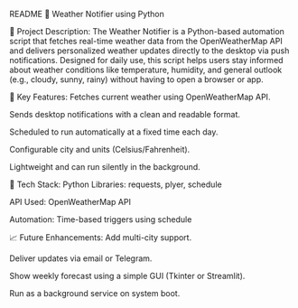 README
🔔 Weather Notifier using Python

📌 Project Description: The Weather Notifier is a Python-based automation script that fetches real-time weather data from the OpenWeatherMap API and delivers personalized weather updates directly to the desktop via push notifications. Designed for daily use, this script helps users stay informed about weather conditions like temperature, humidity, and general outlook (e.g., cloudy, sunny, rainy) without having to open a browser or app.

🚀 Key Features: Fetches current weather using OpenWeatherMap API.

  Sends desktop notifications with a clean and readable format.
  
  Scheduled to run automatically at a fixed time each day.
  
  Configurable city and units (Celsius/Fahrenheit).
  
  Lightweight and can run silently in the background.

🧰 Tech Stack: Python Libraries: requests, plyer, schedule

  API Used: OpenWeatherMap API
  
  Automation: Time-based triggers using schedule

📈 Future Enhancements: Add multi-city support.

  Deliver updates via email or Telegram.
  
  Show weekly forecast using a simple GUI (Tkinter or Streamlit).
  
  Run as a background service on system boot.


